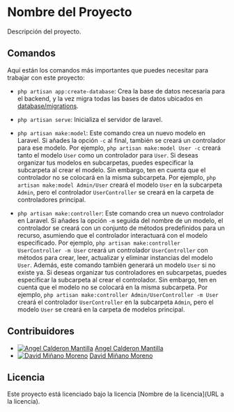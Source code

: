 # Nombre del Proyecto

Descripción del proyecto.

## Comandos

Aquí están los comandos más importantes que puedes necesitar para trabajar con este proyecto:

-   `php artisan app:create-database`: Crea la base de datos necesaria para el backend, y la vez migra todas las bases de datos ubicados en [database/migrations](database/migrations/).
-   `php artisan serve`: Inicializa el servidor de laravel.
-   `php artisan make:model`: Este comando crea un nuevo modelo en Laravel. Si añades la opción `-c` al final, también se creará un controlador para ese modelo. Por ejemplo, `php artisan make:model User -c` creará tanto el modelo `User` como un controlador para `User`. Si deseas organizar tus modelos en subcarpetas, puedes especificar la subcarpeta al crear el modelo. Sin embargo, ten en cuenta que el controlador no se colocará en la misma subcarpeta. Por ejemplo, `php artisan make:model Admin/User` creará el modelo `User` en la subcarpeta `Admin`, pero el controlador `UserController` se creará en la carpeta de controladores principal.

-   `php artisan make:controller`: Este comando crea un nuevo controlador en Laravel. Si añades la opción `-m` seguida del nombre de un modelo, el controlador se creará con un conjunto de métodos predefinidos para un recurso, asumiendo que el controlador interactuará con el modelo especificado. Por ejemplo, `php artisan make:controller UserController -m User` creará un controlador `UserController` con métodos para crear, leer, actualizar y eliminar instancias del modelo `User`. Además, este comando también generará un modelo `User` si no existe ya. Si deseas organizar tus controladores en subcarpetas, puedes especificar la subcarpeta al crear el controlador. Sin embargo, ten en cuenta que el modelo no se colocará en la misma subcarpeta. Por ejemplo, `php artisan make:controller Admin/UserController -m User` creará el controlador `UserController` en la subcarpeta `Admin`, pero el modelo `User` se creará en la carpeta de modelos principal.

## Contribuidores

-   [![Angel Calderon Mantilla](https://avatars.githubusercontent.com/u/150268753?s=100&u=6ed1f6e87db40bd7c6f7a89d6b675e96fad5f4e7&v=4)](https://github.com/angelitojpcm) [Angel Calderon Mantilla](https://github.com/angelitojpcm)
-   [![David Miñano Moreno](https://avatars.githubusercontent.com/u/108392777?s=100&v=4)](https://github.com/David182003/) [David Miñano Moreno](https://github.com/David182003/)
## Licencia

Este proyecto está licenciado bajo la licencia [Nombre de la licencia](URL a la licencia).
